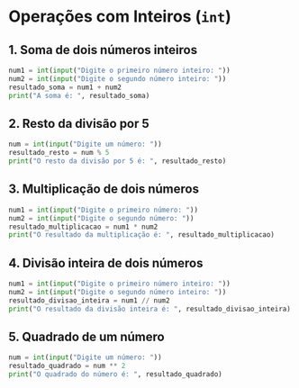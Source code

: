# Operações com Inteiros (`int`)

## 1. Soma de dois números inteiros

```python
num1 = int(input("Digite o primeiro número inteiro: "))
num2 = int(input("Digite o segundo número inteiro: "))
resultado_soma = num1 + num2
print("A soma é: ", resultado_soma)

```
## 2. Resto da divisão por 5

```python
num = int(input("Digite um número: "))
resultado_resto = num % 5
print("O resto da divisão por 5 é: ", resultado_resto)
```

## 3. Multiplicação de dois números
```python
num1 = int(input("Digite o primeiro número: "))
num2 = int(input("Digite o segundo número: "))
resultado_multiplicacao = num1 * num2
print("O resultado da multiplicação é: ", resultado_multiplicacao)
```

## 4. Divisão inteira de dois números
```python
num1 = int(input("Digite o primeiro número inteiro: "))
num2 = int(input("Digite o segundo número inteiro: "))
resultado_divisao_inteira = num1 // num2
print("O resultado da divisão inteira é: ", resultado_divisao_inteira)
```

## 5. Quadrado de um número
```python
num = int(input("Digite um número: "))
resultado_quadrado = num ** 2
print("O quadrado do número é: ", resultado_quadrado)
```
